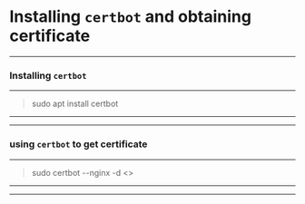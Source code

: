 # Installing `certbot` and obtaining certificate
---


### Installing `certbot`
---
> sudo apt install certbot

---
---

### using `certbot` to get certificate
---
> sudo certbot --nginx -d <<domain-name>>

---
---